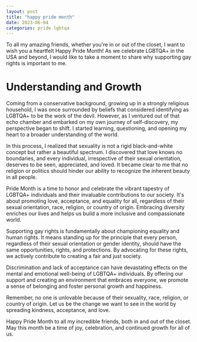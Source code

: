 ```yaml
---
layout: post
title: "happy pride month"
date: 2023-06-04
categories: pride lgbtqa
---
```


To all my amazing friends, whether you're in or out of the closet, I want to wish you a heartfelt Happy Pride Month! As we celebrate LGBTQA+ in the USA and beyond, I would like to take a moment to share why supporting gay rights is important to me.

# Understanding and Growth

Coming from a conservative background, growing up in a strongly religious household, I was once surrounded by beliefs that considered identifying as LGBTQA+ to be the work of the devil. However, as I ventured out of that echo chamber and embarked on my own journey of self-discovery, my perspective began to shift. I started learning, questioning, and opening my heart to a broader understanding of the world.

In this process, I realized that sexuality is not a rigid black-and-white concept but rather a beautiful spectrum. I discovered that love knows no boundaries, and every individual, irrespective of their sexual orientation, deserves to be seen, appreciated, and loved. It became clear to me that no religion or politics should hinder our ability to recognize the inherent beauty in all people.

Pride Month is a time to honor and celebrate the vibrant tapestry of LGBTQA+ individuals and their invaluable contributions to our society. It's about promoting love, acceptance, and equality for all, regardless of their sexual orientation, race, religion, or country of origin. Embracing diversity enriches our lives and helps us build a more inclusive and compassionate world.

Supporting gay rights is fundamentally about championing equality and human rights. It means standing up for the principle that every person, regardless of their sexual orientation or gender identity, should have the same opportunities, rights, and protections. By advocating for these rights, we actively contribute to creating a fair and just society.

Discrimination and lack of acceptance can have devastating effects on the mental and emotional well-being of LGBTQA+ individuals. By offering our support and creating an environment that embraces everyone, we promote a sense of belonging and foster personal growth and happiness.

Remember, no one is unlovable because of their sexuality, race, religion, or country of origin. Let us be the change we want to see in the world by spreading kindness, acceptance, and love.

Happy Pride Month to all my incredible friends, both in and out of the closet. May this month be a time of joy, celebration, and continued growth for all of us.

